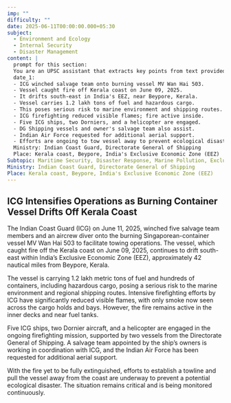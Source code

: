 ```yaml
---
imp: ""
difficulty: ""
date: 2025-06-11T00:00:00.000+05:30
subject:
  - Environment and Ecology
  - Internal Security
  - Disaster Management
content: |
  prompt for this section:
  You are an UPSC assistant that extracts key points from text provided by the user. Output ONLY the key points without additional comments. ENSURE 100% FACTUAL CORRECTNESS. take out the 5 most important from exam perspective. keypoints in a way that it covers the complete content in bullet points, each bullet point not more than 12 words.
  date_1:
  - ICG winched salvage team onto burning vessel MV Wan Hai 503.
  - Vessel caught fire off Kerala coast on June 09, 2025.
  - It drifts south-east in India's EEZ, near Beypore, Kerala.
  - Vessel carries 1.2 lakh tons of fuel and hazardous cargo.
  - This poses serious risk to marine environment and shipping routes.
  - ICG firefighting reduced visible flames; fire active inside.
  - Five ICG ships, two Dorniers, and a helicopter are engaged.
  - DG Shipping vessels and owner's salvage team also assist.
  - Indian Air Force requested for additional aerial support.
  - Efforts are ongoing to tow vessel away to prevent ecological disaster.
  Ministry: Indian Coast Guard, Directorate General of Shipping
  Place: Kerala coast, Beypore, India's Exclusive Economic Zone (EEZ)
Subtopic: Maritime Security, Disaster Response, Marine Pollution, Exclusive Economic Zone
Ministry: Indian Coast Guard, Directorate General of Shipping
Place: Kerala coast, Beypore, India's Exclusive Economic Zone (EEZ)
---
```


## ICG Intensifies Operations as Burning Container Vessel Drifts Off Kerala Coast

The Indian Coast Guard (ICG) on June 11, 2025, winched five salvage team members and an aircrew diver onto the burning Singaporean-container vessel MV Wan Hai 503 to facilitate towing operations. The vessel, which caught fire off the Kerala coast on June 09, 2025, continues to drift south-east within India’s Exclusive Economic Zone (EEZ), approximately 42 nautical miles from Beypore, Kerala.

The vessel is carrying 1.2 lakh metric tons of fuel and hundreds of containers, including hazardous cargo, posing a serious risk to the marine environment and regional shipping routes. Intensive firefighting efforts by ICG have significantly reduced visible flames, with only smoke now seen across the cargo holds and bays. However, the fire remains active in the inner decks and near fuel tanks.

Five ICG ships, two Dornier aircraft, and a helicopter are engaged in the ongoing firefighting mission, supported by two vessels from the Directorate General of Shipping. A salvage team appointed by the ship’s owners is working in coordination with ICG, and the Indian Air Force has been requested for additional aerial support.

With the fire yet to be fully extinguished, efforts to establish a towline and pull the vessel away from the coast are underway to prevent a potential ecological disaster. The situation remains critical and is being monitored continuously.